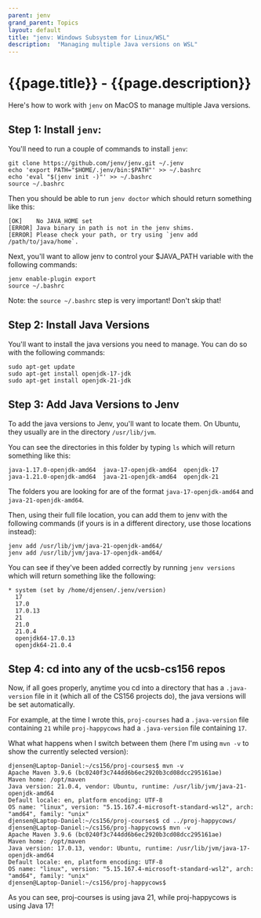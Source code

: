 ```yaml
---
parent: jenv
grand_parent: Topics
layout: default
title: "jenv: Windows Subsystem for Linux/WSL"
description:  "Managing multiple Java versions on WSL"
---
```


# {{page.title}} - {{page.description}}

Here's how to work with `jenv` on MacOS to manage multiple Java versions.

## Step 1: Install `jenv`:
You'll need to run a couple of commands to install `jenv`:
```
git clone https://github.com/jenv/jenv.git ~/.jenv
echo 'export PATH="$HOME/.jenv/bin:$PATH"' >> ~/.bashrc
echo 'eval "$(jenv init -)"' >> ~/.bashrc
source ~/.bashrc
```

Then you should be able to run `jenv doctor` which should return something like this:

```
[OK]    No JAVA_HOME set
[ERROR] Java binary in path is not in the jenv shims.
[ERROR] Please check your path, or try using `jenv add /path/to/java/home`.
```

Next, you'll want to allow jenv to control your $JAVA_PATH variable with the following commands:
```
jenv enable-plugin export
source ~/.bashrc
```

Note: the `source ~/.bashrc` step is very important!  Don't skip that!

## Step 2: Install Java Versions
You'll want to install the java versions you need to manage. You can do so with the following commands:
```
sudo apt-get update
sudo apt-get install openjdk-17-jdk
sudo apt-get install openjdk-21-jdk
```

## Step 3: Add Java Versions to Jenv
To add the java versions to Jenv, you'll want to locate them. On Ubuntu, they usually are in the directory `/usr/lib/jvm`.

You can see the directories in this folder by typing `ls` which will return something like this:
```
java-1.17.0-openjdk-amd64  java-17-openjdk-amd64  openjdk-17
java-1.21.0-openjdk-amd64  java-21-openjdk-amd64  openjdk-21
```

The folders you are looking for are of the format `java-17-openjdk-amd64` and `java-21-openjdk-amd64`.

Then, using their full file location, you can add them to jenv with the following commands (if yours is in a different directory, use those locations instead):
```
jenv add /usr/lib/jvm/java-21-openjdk-amd64/
jenv add /usr/lib/jvm/java-17-openjdk-amd64/
```

You can see if they've been added correctly by running `jenv versions` which will return something like the following:
```
* system (set by /home/djensen/.jenv/version)
  17
  17.0
  17.0.13
  21
  21.0
  21.0.4
  openjdk64-17.0.13
  openjdk64-21.0.4
```

## Step 4: cd into any of the ucsb-cs156 repos

Now, if all goes properly, anytime you cd into a directory that has a `.java-version` file in it (which all of the CS156 projects do), the java versions will be
set automatically.

For example, at the time I wrote this, `proj-courses` had a `.java-version` file containing `21` while `proj-happycows` had a `.java-version` file containing `17`.

What what happens when I switch between them (here I'm using `mvn -v` to show the currently selected version):
```
djensen@Laptop-Daniel:~/cs156/proj-courses$ mvn -v
Apache Maven 3.9.6 (bc0240f3c744dd6b6ec2920b3cd08dcc295161ae)
Maven home: /opt/maven
Java version: 21.0.4, vendor: Ubuntu, runtime: /usr/lib/jvm/java-21-openjdk-amd64
Default locale: en, platform encoding: UTF-8
OS name: "linux", version: "5.15.167.4-microsoft-standard-wsl2", arch: "amd64", family: "unix"
djensen@Laptop-Daniel:~/cs156/proj-courses$ cd ../proj-happycows/
djensen@Laptop-Daniel:~/cs156/proj-happycows$ mvn -v
Apache Maven 3.9.6 (bc0240f3c744dd6b6ec2920b3cd08dcc295161ae)
Maven home: /opt/maven
Java version: 17.0.13, vendor: Ubuntu, runtime: /usr/lib/jvm/java-17-openjdk-amd64
Default locale: en, platform encoding: UTF-8
OS name: "linux", version: "5.15.167.4-microsoft-standard-wsl2", arch: "amd64", family: "unix"
djensen@Laptop-Daniel:~/cs156/proj-happycows$
```

As you can see, proj-courses is using java 21, while proj-happycows is using Java 17!

